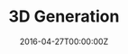 ---
title: 3D Generation
summary: '3D models demonstrate the full geometry and appearance of objects. We seek to build a foundation model to support open-domain 3D generation with reference text or image.'
date: "2016-04-27T00:00:00Z"

# Optional external URL for project (replaces project detail page).
external_link: ''

image:
  caption: Photo by Toa Heftiba on Unsplash
  focal_point: Smart
---